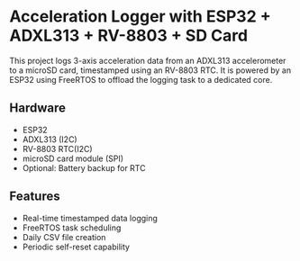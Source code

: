# Acceleration Logger with ESP32 + ADXL313 + RV-8803 + SD Card

This project logs 3-axis acceleration data from an ADXL313 accelerometer to a microSD card, timestamped using an RV-8803 RTC. It is powered by an ESP32 using FreeRTOS to offload the logging task to a dedicated core.

## Hardware
- ESP32
- ADXL313 (I2C)
- RV-8803 RTC(I2C)
- microSD card module (SPI)
- Optional: Battery backup for RTC

## Features
- Real-time timestamped data logging
- FreeRTOS task scheduling
- Daily CSV file creation
- Periodic self-reset capability

